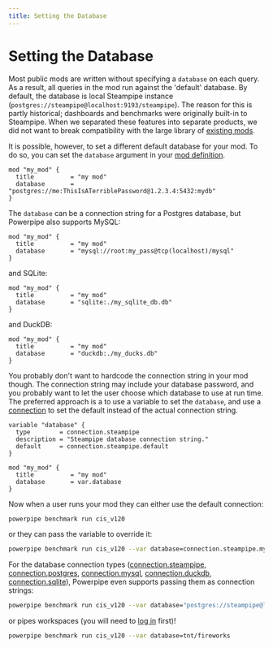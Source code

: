 ```yaml
---
title: Setting the Database
---
```


# Setting the Database

Most public mods are written without specifying a `database` on each query.  As a result, all queries in the mod run against the 'default' database. By default, the database is local Steampipe instance (`postgres://steampipe@localhost:9193/steampipe`).  The reason for this is partly historical; dashboards and benchmarks were originally built-in to Steampipe.  When we separated these features into separate products, we did not want to break compatibility with the large library of [existing mods](https://hub.powerpipe.io/).

It is possible, however, to set a different default database for your mod.  To do so, you can set the `database` argument in your [mod definition](/docs/powerpipe-hcl/mod).


```hcl
mod "my_mod" { 
  title          = "my mod"
  database       = "postgres://me:ThisIsATerriblePassword@1.2.3.4:5432:mydb"
}
```

The `database` can be a connection string for a Postgres database, but Powerpipe also supports MySQL:

```hcl
mod "my_mod" { 
  title          = "my mod"
  database       = "mysql://root:my_pass@tcp(localhost)/mysql"
}
```


and SQLite:

```hcl
mod "my_mod" { 
  title          = "my mod"
  database       = "sqlite:./my_sqlite_db.db"
}
```


and DuckDB:

```hcl
mod "my_mod" { 
  title          = "my mod"
  database       = "duckdb:./my_ducks.db"
}
```

You probably don't want to hardcode the connection string in your mod though. The connection string may include your database password, and you probably want to let the user choose which database to use at run time.  The preferred approach is a to use a variable to set the `database`, and use a [connection](/docs/reference/config-files/connection/) to set the default instead of the actual connection string.

```hcl
variable "database" {
  type        = connection.steampipe
  description = "Steampipe database connection string."
  default     = connection.steampipe.default
}

mod "my_mod" { 
  title          = "my mod"
  database       = var.database
}
```

Now when a user runs your mod they can either use the default connection:
```bash
powerpipe benchmark run cis_v120
```
or they can pass the variable to override it:

```bash
powerpipe benchmark run cis_v120 --var database=connection.steampipe.my_other_connection
```


For the database connection types ([connection.steampipe](/docs/reference/config-files/connection/steampipe), [connection.postgres](/docs/reference/config-files/connection/postgres), [connection.mysql](/docs/reference/config-files/connection/mysql), [connection.duckdb](/docs/reference/config-files/connection/duckdb), [connection.sqlite](/docs/reference/config-files/connection/sqlite)), Powerpipe even supports passing them as connection strings:

```bash
powerpipe benchmark run cis_v120 --var database="postgres://steampipe@localhost:9193/steampipe"
```

or pipes workspaces (you will need to [log in](/docs/reference/cli/login) first)!
```bash
powerpipe benchmark run cis_v120 --var database=tnt/fireworks
```